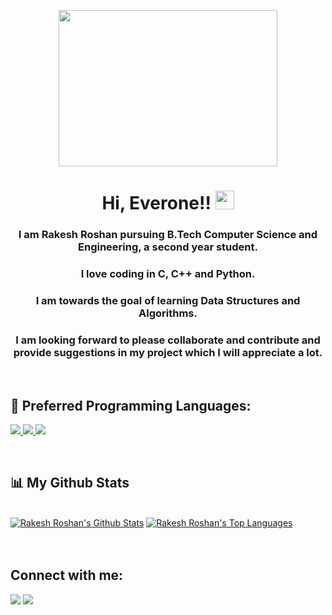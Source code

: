<a href="#"><center><img src="https://st3.depositphotos.com/3382541/13326/v/600/depositphotos_133260890-stock-illustration-programmer-sitting-on-big-laptop.jpghttps://mpng.subpng.com/20190702/zjp/kisspng-computer-programming-source-code-computer-software-5d1b385d2a10c8.4890123015620649891723.jpg" height="250px" width="350px" /></center></a>

<h1 align="center">Hi, Everone!! <img src="https://raw.githubusercontent.com/MartinHeinz/MartinHeinz/master/wave.gif" width="30px"> </h1>
<h3 align="center">I am Rakesh Roshan pursuing B.Tech Computer Science and Engineering, a second year student.</h3>
<h3 align="center">I love coding in C, C++ and Python.</h3>
<h3 align="center">I am towards the goal of learning Data Structures and Algorithms.</h3>
<h3 align="center">I am looking forward to please collaborate and contribute and provide suggestions in my project which I will appreciate a lot.</h3>

<br>

## 🚀 Preferred Programming Languages:

<p align="left"> 
    <a href="https://www.cprogramming.com/" target="_blank"> <img src="https://img.icons8.com/color/50/000000/c-programming.png"/> </a>
    <a href="https://www.learncpp.com/" target="_blank"> <img src="https://img.icons8.com/color/50/000000/c-plus-plus-logo.png"/> </a>
    <a href="https://www.python.org/" target="_blank"> <img src="https://img.icons8.com/color/50/000000/python--v1.png"/> </a>
</p><br>

## 📊 My Github Stats

  <br/>
    <a href="https://github.com/Rakesh9100/github-readme-stats"><img alt=" Rakesh Roshan's Github Stats" src="https://github-readme-stats.vercel.app/api?username=Rakesh9100&show_icons=true&count_private=true&theme=react&hide_border=true&bg_color=0D1117" /></a>
  <a href="https://github.com/Rakesh9100/github-readme-stats"><img alt="Rakesh Roshan's Top Languages" src="https://github-readme-stats.vercel.app/api/top-langs/?username=Rakesh9100&langs_count=8&count_private=true&layout=compact&theme=react&hide_border=true&bg_color=0D1117" /></a>
  <br/>
  

<br/>
<br/>

## Connect with me:
<p align="left">

<a href = "https://www.linkedin.com/in/rakesh-roshan-9100/"><img src="https://img.icons8.com/fluent/48/000000/linkedin.png"/></a>
<a href = "https://www.instagram.com/rakesh250602/"><img src="https://img.icons8.com/fluent/48/000000/instagram-new.png"/></a>

</p>


